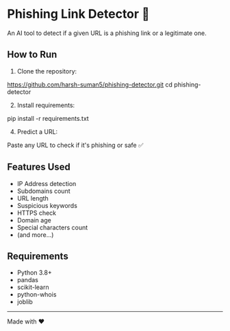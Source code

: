 # Phishing Link Detector 🚀

An AI tool to detect if a given URL is a phishing link or a legitimate one.

## How to Run

1. Clone the repository:

https://github.com/harsh-suman5/phishing-detector.git 
cd phishing-detector

2. Install requirements:

pip install -r requirements.txt
 
 
4. Predict a URL:


Paste any URL to check if it's phishing or safe ✅

## Features Used
- IP Address detection
- Subdomains count
- URL length
- Suspicious keywords
- HTTPS check
- Domain age
- Special characters count
- (and more...)

## Requirements
- Python 3.8+
- pandas
- scikit-learn
- python-whois
- joblib

---
Made with ❤️
